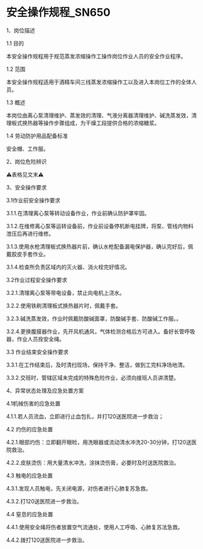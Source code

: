 # 安全操作规程_SN650

1、岗位描述

1.1 目的

本安全操作规程用于规范蒸发浓缩操作工操作岗位作业人员的安全作业程序。

1.2 范围

本安全操作规程适用于酒精车间三线蒸发浓缩操作工以及进入本岗位工作的全体人员。

1.3 概述

本岗位由离心泵清理维护、蒸发效的清理、气液分离器清理维护、碱洗蒸发效，清理板式换热器等操作步骤组成，为干燥工段提供合格的浓缩糖浆。

1.4 劳动防护用品配备标准

安全帽、工作服。

2、岗位危险辨识

⚠️表格见文末⚠️

3、安全操作要求

3.1作业前安全操作要求

3.1.1.在清理离心泵等转动设备作业，作业前确认防护罩牢固。

3.1.2.在维修离心泵等运转设备前，作业前设备停机断电挂牌，将泵、管线内物料泄压后再进行维修。

3.1.3.使用水枪清理板式换热器片前，确认水枪配备漏电保护器，确认完好后，佩戴胶皮手套作业。

3.1.4.检查所负责区域内的灭火器、消火栓完好情况。

3.2作业过程安全操作要求

3.2.1.清理离心泵等带电设备，禁止向电机上浇水。

3.2.2.使用铁刷清理板式换热器片时，佩戴手套。

3.2.3.碱洗蒸发效，作业时佩戴防酸碱面罩，防酸碱手套、防酸碱工作服。。

3.2.4.更换腹膜器作业，先开风机通风，气体检测合格后方可进入。备好长管呼吸器，作业人员拴安全绳。

3.3 作业结束安全操作要求

3.3.1.在工作结束后，及时清扫现场，保持干净、整洁，做到工完料净场地清。

3.3.2.交班时，管辖区域未完成的特殊危险作业，必须向接班人员讲清楚。

4、异常状态处理及应急处置方案

4.1机械伤害的应急处置

4.1.1.若人员流血，立即进行止血包扎，并打120送医院进一步救治；

4.2 灼伤的应急处置

4.2.1.眼部灼伤：立即翻开眼睑，用洗眼器或流动清水冲洗20-30分钟，打120送医院救治。

4.2.2.皮肤烫伤：用大量清水冲洗，涂抹烫伤膏，必要时及时送医院救治。

4.3 触电的应急处置

4.3.1.发现人员触电，先关闭电源，对伤者进行心肺复苏急救。

4.3.2.打120送医院进一步救治。

4.4 窒息的应急处置

4.4.1.使用安全绳将伤者放置空气流通处，使用人工呼吸、心肺复苏法急救。

4.4.2.拨打120送医院进一步救治。